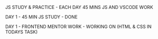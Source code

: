 JS STUDY & PRACTICE - EACH DAY 45 MINS JS AND VSCODE WORK

DAY 1 - 45 MIN JS STUDY - DONE

DAY 1 - FRONTEND MENTOR WORK - WORKING ON (HTML & CSS IN TODAYS TASK)